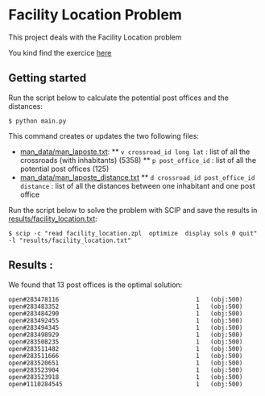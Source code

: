 # Facility Location Problem

This project deals with the Facility Location problem

You kind find the exercice [here](http://www-desir.lip6.fr/~durrc/Iut/optim/t/dm2-laposte)

## Getting started

Run the script below to calculate the potential post offices and the distances:
```
$ python main.py
```

This command creates or updates the two following files:
- [man_data/man_laposte.txt](man_data/man_laposte.txt):
    ** ```v crossroad_id long lat``` : list of all the crossroads (with inhabitants) (5358)
    ** ```p post_office_id``` : list of all the potential post offices (125)
- [man_data/man_laposte_distance.txt](man_data/man_laposte_distance.txt)
    ** ```d crossroad_id post_office_id distance``` : list of all the distances between one inhabitant and one post office

Run the script below to solve the problem with SCIP and save the results in [results/facility_location.txt](results/facility_location.txt):
```
$ scip -c "read facility_location.zpl  optimize  display sols 0 quit" -l "results/facility_location.txt"
```

## Results :

We found that 13 post offices is the optimal solution:

```
open#283478116                                      1   (obj:500)
open#283483352                                      1   (obj:500)
open#283484290                                      1   (obj:500)
open#283492455                                      1   (obj:500)
open#283494345                                      1   (obj:500)
open#283498929                                      1   (obj:500)
open#283508235                                      1   (obj:500)
open#283511482                                      1   (obj:500)
open#283511666                                      1   (obj:500)
open#283520651                                      1   (obj:500)
open#283523904                                      1   (obj:500)
open#283523918                                      1   (obj:500)
open#1110284545                                     1   (obj:500)
```